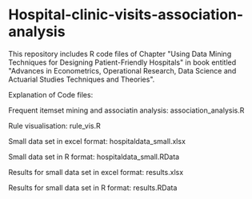 # Hospital-clinic-visits-association-analysis
This repository includes R code files of Chapter "Using Data Mining Techniques for Designing Patient-Friendly Hospitals" in book entitled "Advances in Econometrics, Operational Research, Data Science and Actuarial Studies Techniques and Theories".

Explanation of Code files:

Frequent itemset mining and associatin analysis: association_analysis.R

Rule visualisation: rule_vis.R

Small data set in excel format: hospitaldata_small.xlsx

Small data set in R format: hospitaldata_small.RData

Results for small data set in excel format: results.xlsx

Results for small data set in R format: results.RData
